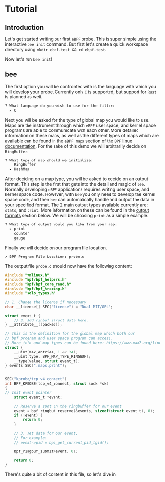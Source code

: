 # Tutorial

## Introduction

Let's get started writing our first `eBPF` probe. This is super simple using the interactive `bee init` command. But first let's create a quick workspace directory using `mkdir ebpf-test && cd ebpf-test`.

Now let's run `bee init`!

## bee 

The first option you will be confronted with is the language with which you will develop your probe. Currently only `C` is supported, but support for `Rust` is planned as well.
```bash
? What language do you wish to use for the filter: 
  ▸ C
```
Next you will be asked for the type of global map you would like to use. Maps are the instrument through which `eBPF` user space, and kernel space programs are able to communicate with each other. More detailed information on these maps, as well as the different types of maps which are available can be found in the `eBPF maps` section of the `BPF` [linux documentation](https://man7.org/linux/man-pages/man2/bpf.2.html). For the sake of this demo we will arbitrarily decide on `RingBuffer`.

```bash
? What type of map should we initialize: 
    RingBuffer
  ▸ HashMap
```

After deciding on a map type, you will be asked to decide on an output format. This step is the first that gets into the detail and magic of `bee`. Normally developing `eBPF` applications requires writing user space, and kernel space code. However, with `bee` you only need to develop the kernel space code, and then `bee` can automatically handle and output the data in your specified format. The 2 main output types available currently are: `stats`, and `print`. More information on these can be found in the [output formats](#Output-Formats) section below. We will be choosing `print` as a simple example.

```bash
? What type of output would you like from your map: 
  ▸ print
    counter
    gauge
```
Finally we will decide on our program file location.
```bash
✔ BPF Program File Location: probe.c
```
The output file `probe.c` should now have the following content:
```C
#include "vmlinux.h"
#include "bpf/bpf_helpers.h"
#include "bpf/bpf_core_read.h"
#include "bpf/bpf_tracing.h"
#include "solo_types.h"

// 1. Change the license if necessary 
char __license[] SEC("license") = "Dual MIT/GPL";

struct event_t {
	// 2. Add rinbuf struct data here.
} __attribute__((packed));

// This is the definition for the global map which both our
// bpf program and user space program can access.
// More info and map types can be found here: https://www.man7.org/linux/man-pages/man2/bpf.2.html
struct {
	__uint(max_entries, 1 << 24);
	__uint(type, BPF_MAP_TYPE_RINGBUF);
	__type(value, struct event_t);
} events SEC(".maps.print");


SEC("kprobe/tcp_v4_connect")
int BPF_KPROBE(tcp_v4_connect, struct sock *sk)
{
// Init event pointer
	struct event_t *event;

	// Reserve a spot in the ringbuffer for our event
	event = bpf_ringbuf_reserve(&events, sizeof(struct event_t), 0);
	if (!event) {
		return 0;
	}

	// 3. set data for our event,
	// For example:
	// event->pid = bpf_get_current_pid_tgid();

	bpf_ringbuf_submit(event, 0);

	return 0;
}
```

There's quite a bit of content in this file, so let's dive in
